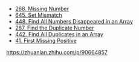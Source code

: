 <!-- GFM-TOC -->
* [268. Missing Number](https://github.com/yhx89757/CS-Notes/blob/master/notes/268.%20Missing%20Number.md)
* [645. Set Mismatch](https://github.com/yhx89757/CS-Notes/blob/master/notes/645.%20Set%20Mismatch.md)
* [448. Find All Numbers Disappeared in an Array](#2-找到所有数组中消失的数字)
* [287. Find the Duplicate Number](#3-寻找重复数)
* [442. Find All Duplicates in an Array](#4-数组中重复的数据)
* [41. First Missing Positive](#5-缺失的第一个正数)
<!-- GFM-TOC -->


https://zhuanlan.zhihu.com/p/90664857
